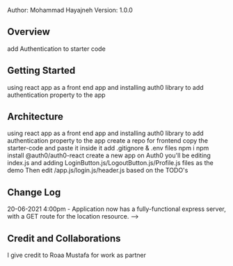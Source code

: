 Author: Mohammad Hayajneh 
Version: 1.0.0 
## Overview
add Authentication to starter code 
## Getting Started
using react app as a front end app and installing auth0 library to add authentication property to the app
## Architecture
using react app as a front end app and installing auth0 library to add authentication property to the app
create a repo for frontend
copy the starter-code and paste it inside it
add .gitignore & .env files
npm i
npm install @auth0/auth0-react
create a new app on Auth0
you'll be editing index.js
and adding LoginButton.js/LogoutButton.js/Profile.js files as the demo
Then edit /app.js/login.js/header.js based on the TODO's
## Change Log
20-06-2021 4:00pm - Application now has a fully-functional express server, with a GET route for the location resource. -->
## Credit and Collaborations
 I give credit to Roaa Mustafa for work as partner